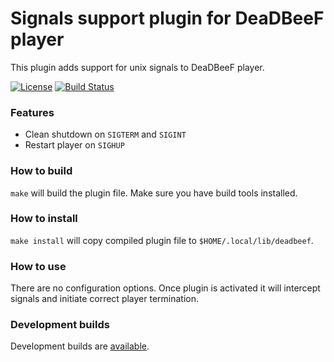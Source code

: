 # Signals support plugin for DeaDBeeF player
This plugin adds support for unix signals to DeaDBeeF player.

[![License](https://img.shields.io/github/license/hyperblast/ddb_signals.svg)](LICENSE)
[![Build Status](https://travis-ci.org/hyperblast/ddb_signals.svg?branch=master)](https://travis-ci.org/hyperblast/ddb_signals)

### Features
- Clean shutdown on `SIGTERM` and `SIGINT`
- Restart player on `SIGHUP`

### How to build
`make` will build the plugin file. Make sure you have build tools installed.

### How to install
`make install` will copy compiled plugin file to `$HOME/.local/lib/deadbeef`.

### How to use
There are no configuration options. Once plugin is activated it will intercept signals and initiate correct player termination.

### Development builds
Development builds are [available](https://hyperblast.org/ddb_signals/builds).
